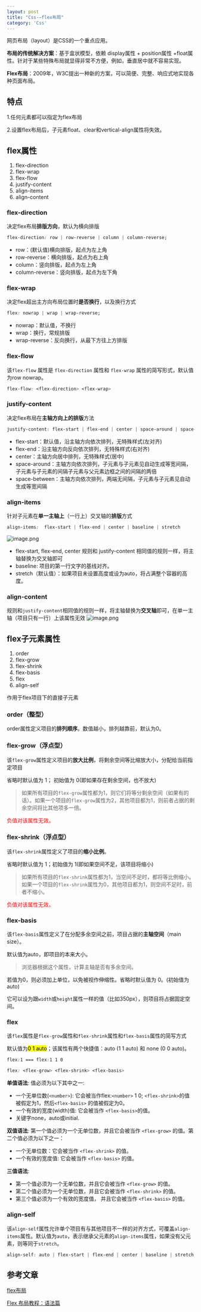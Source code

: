 ```yaml
---
layout: post
title: "Css-—flex布局"
category: 'Css'
---
```


网页布局（layout）是CSS的一个重点应用。

**布局的传统解决方案**：基于盒状模型，依赖 display属性 + position属性 +float属性。针对于某些特殊布局就显得非常不方便，例如，垂直居中就不容易实现。

**Flex布局**：2009年，W3C提出一种新的方案，可以简便、完整、响应式地实现各种页面布局。

## 特点
1.任何元素都可以指定为flex布局

2.设置flex布局后，子元素float、clear和vertical-align属性将失效。

## flex属性
1. flex-direction
2. flex-wrap
3. flex-flow
4. justify-content
5. align-items
6. align-content

### flex-direction

决定flex布局**排版方向**，默认为横向排版

```css
flex-direction: row | row-reverse | column | column-reverse;
```

* row：(默认值)横向排版，起点为左上角
* row-reverse：横向排版，起点为右上角
* column：竖向排版，起点为左上角
* column-reverse：竖向排版，起点为左下角

### flex-wrap

决定flex超出主方向布局位置时**是否换行**，以及换行方式

```css
flex: nowrap | wrap | wrap-reverse;
```

* nowrap：默认值，不换行
* wrap：换行，常规排版
* wrap-reverse：反向换行，从最下方往上方排版

### flex-flow

该```flex-flow``` 属性是 ```flex-direction``` 属性和 ```flex-wrap``` 属性的简写形式，默认值为row nowrap。
```css
flex-flow: <flex-direction> <flex-wrap>
```

### justify-content
决定flex布局在**主轴方向上的排版**方法

```css
justify-content: flex-start | flex-end | center | space-around | space-between
```

* flex-start：默认值，沿主轴方向依次排列，无特殊样式(左对齐)
* flex-end：沿主轴方向反向依次排列，无特殊样式(右对齐)
* center：主轴方向居中排列，无特殊样式(居中)
* space-around：主轴方向依次排列，子元素与子元素见自动生成等宽间隔，子元素与子元素的间隔子元素与父元素边框之间的间隔的两倍
* space-between：主轴方向依次排列，两端无间隔，子元素与子元素见自动生成等宽间隔

### align-items

针对子元素在**单一主轴上**（一行上）交叉轴的**排版**方式

```css
align-items:  flex-start | flex-end | center | baseline | stretch
```

![image.png](../../../images/flex1.png)

* flex-start, flex-end, center 规则和 justify-content 相同值的规则一样，将主轴替换为交叉轴即可
* baseline: 项目的第一行文字的基线对齐。
* stretch（默认值）：如果项目未设置高度或设为auto，将占满整个容器的高度。

### align-content
规则和```justify-content```相同值的规则一样，将主轴替换为**交叉轴**即可，在单一主轴（项目只有一行）上该属性无效
![image.png](../../../images/flex2.png)


## flex子元素属性
1. order
2. flex-grow
3. flex-shrink
4. flex-basis
5. flex
6. align-self

作用于flex项目下的直接子元素

### order（整型）
order属性定义项目的**排列顺序**。数值越小，排列越靠前，默认为0。

### flex-grow（浮点型）
该```flex-grow```属性定义项目的**放大比例**，将剩余空间等比缩放大小，分配给当前指定项目

省略时默认值为 1； 初始值为 0(即如果存在剩余空间，也不放大)

> 如果所有项目的```flex-grow```属性都为1，则它们将等分剩余空间（如果有的话）。如果一个项目的```flex-grow```属性为2，其他项目都为1，则前者占据的剩余空间将比其他项多一倍。

<font style="color: red;">负值对该属性无效。</font>

### flex-shrink（浮点型）
该```flex-shrink```属性定义了项目的**缩小比例**。

省略时默认值为 1；初始值为 1(即如果空间不足，该项目将缩小)

> 如果所有项目的```flex-shrink```属性都为1，当空间不足时，都将等比例缩小。如果一个项目的```flex-shrink```属性为0，其他项目都为1，则空间不足时，前者不缩小。

<font style="color: red;">负值对该属性无效。</font>

### flex-basis

该```flex-basis```属性定义了在分配多余空间之前，项目占据的**主轴空间**（main size）。

默认值为auto，即项目的本来大小。

> 浏览器根据这个属性，计算主轴是否有多余空间。

若值为0，则必须加上单位，以免被视作伸缩性。省略时默认值为 0。(初始值为 auto)

它可以设为跟```width```或```height```属性一样的值（比如350px），则项目将占据固定空间。

### flex
该```flex```属性是```flex-grow```属性和```flex-shrink```属性和```flex-basis```属性的简写方式

默认值为<mark>0 1 auto</mark>；该属性有两个快捷值：auto (1 1 auto) 和 none (0 0 auto)。

```css
flex:1 === flex:1 1 0
```

```css
flex: <flex-grow> <flex-shrink> <flex-basis>
```

**单值语法**: 值必须为以下其中之一:
* 一个无单位数(```<number>```): 它会被当作flex:```<number>``` 1 0; ```<flex-shrink>```的值被假定为1，然后```<flex-basis>``` 的值被假定为0。
* 一个有效的宽度(width)值: 它会被当作 ```<flex-basis>```的值。
* 关键字none，auto或initial.

**双值语法**: 第一个值必须为一个无单位数，并且它会被当作 ```<flex-grow>``` 的值。第二个值必须为以下之一：
* 一个无单位数：它会被当作 ```<flex-shrink>``` 的值。
* 一个有效的宽度值: 它会被当作 ```<flex-basis>``` 的值。

**三值语法**:
* 第一个值必须为一个无单位数，并且它会被当作 ```<flex-grow>``` 的值。
* 第二个值必须为一个无单位数，并且它会被当作  ```<flex-shrink>``` 的值。
* 第三个值必须为一个有效的宽度值， 并且它会被当作 ```<flex-basis>``` 的值。

### align-self
该```align-self```属性允许单个项目有与其他项目不一样的对齐方式，可覆盖```align-items```属性。默认值为```auto```，表示继承父元素的```align-items```属性，如果没有父元素，则等同于```stretch```。
```css
align-self: auto | flex-start | flex-end | center | baseline | stretch;
```

## 参考文章

[flex布局](https://juejin.cn/post/6844903843830956045#flex-direction)

[Flex 布局教程：语法篇](http://www.ruanyifeng.com/blog/2015/07/flex-grammar.html)
